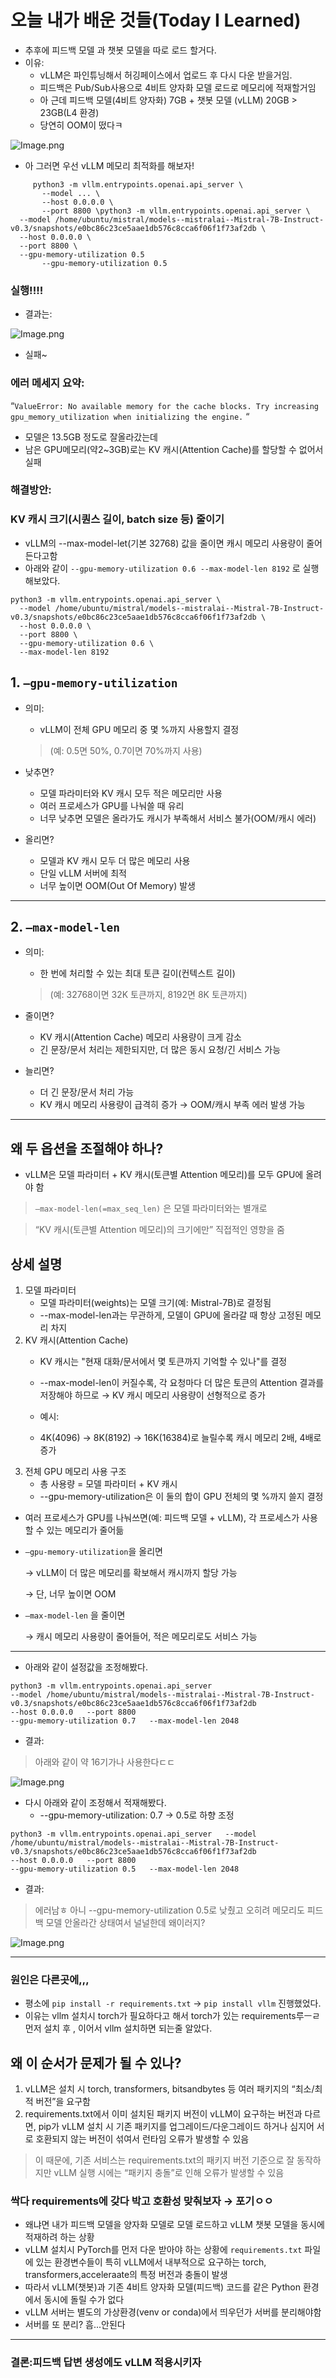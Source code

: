 # 오늘 내가 배운 것들(Today I Learned)

- 추후에 피드백 모델 과 챗봇 모델을 따로 로드 할거다.
- 이유:
  - vLLM은 파인튜닝해서 허깅페이스에서 업로드 후 다시 다운 받을거임.
  - 피드백은 Pub/Sub사용으로 4비트 양자화 모델 로드로 메모리에 적재할거임
  - 아 근데 피드백 모델(4비트 양자화) 7GB + 챗봇 모델 (vLLM) 20GB > 23GB(L4 환경)
  - 당연히 OOM이 떴다ㅋ

![Image.png](https://resv2.craft.do/user/full/641ffdb9-6693-37da-6dbd-e78e1756c2de/doc/3c17d71c-25ef-2249-36c5-6ac2c9747d25/93B44191-0571-4B40-9E63-340526946389_2/88QVO8QqyNiLYIzL6OPR71ctDfbyxdCB8xnFFdySycgz/Image.png)

- 아 그러면 우선 vLLM 메모리 최적화를 해보자!

```plaintext
     python3 -m vllm.entrypoints.openai.api_server \
       --model ... \
       --host 0.0.0.0 \
       --port 8800 \python3 -m vllm.entrypoints.openai.api_server \
  --model /home/ubuntu/mistral/models--mistralai--Mistral-7B-Instruct-v0.3/snapshots/e0bc86c23ce5aae1db576c8cca6f06f1f73af2db \
  --host 0.0.0.0 \
  --port 8800 \
  --gpu-memory-utilization 0.5
       --gpu-memory-utilization 0.5
```

### 실행!!!!

- 결과는:

![Image.png](https://resv2.craft.do/user/full/641ffdb9-6693-37da-6dbd-e78e1756c2de/doc/3c17d71c-25ef-2249-36c5-6ac2c9747d25/0DEC90B9-589B-4D75-89CD-4415D6F0B044_2/tHePOJOykRgkSG93ufE21nDDRa8521ipEN6H2LA9ib8z/Image.png)

- 실패~

### 에러 메세지 요약:

“`ValueError: No available memory for the cache blocks. Try increasing gpu_memory_utilization when initializing the engine.` “

- 모델은 13.5GB 정도로 잘올라갔는데
- 남은 GPU메모리(약2~3GB)로는 KV 캐시(Attention Cache)를 할당할 수 없어서 실패

### 해결방안:

### KV 캐시 크기(시퀀스 길이, batch size 등) 줄이기

- vLLM의 --max-model-let(기본 32768) 값을 줄이면 캐시 메모리 사용량이 줄어든다고함
- 아래와 같이 `--gpu-memory-utilization 0.6 --max-model-len 8192` 로 실행 해보았다.

```plaintext
python3 -m vllm.entrypoints.openai.api_server \
  --model /home/ubuntu/mistral/models--mistralai--Mistral-7B-Instruct-v0.3/snapshots/e0bc86c23ce5aae1db576c8cca6f06f1f73af2db \
  --host 0.0.0.0 \
  --port 8800 \
  --gpu-memory-utilization 0.6 \
  --max-model-len 8192
```

## 1. `—gpu-memory-utilization` 

- 의미:
  - vLLM이 전체 GPU 메모리 중 몇 %까지 사용할지 결정
  > (예: 0.5면 50%, 0.7이면 70%까지 사용)

- 낮추면?
  - 모델 파라미터와 KV 캐시 모두 적은 메모리만 사용
  - 여러 프로세스가 GPU를 나눠쓸 때 유리
  - 너무 낮추면 모델은 올라가도 캐시가 부족해서 서비스 불가(OOM/캐시 에러)

- 올리면?
  - 모델과 KV 캐시 모두 더 많은 메모리 사용
  - 단일 vLLM 서버에 최적
  - 너무 높이면 OOM(Out Of Memory) 발생

---

## 2. `—max-model-len` 

- 의미:
  - 한 번에 처리할 수 있는 최대 토큰 길이(컨텍스트 길이)
  > (예: 32768이면 32K 토큰까지, 8192면 8K 토큰까지)

- 줄이면?
  - KV 캐시(Attention Cache) 메모리 사용량이 크게 감소 
  - 긴 문장/문서 처리는 제한되지만, 더 많은 동시 요청/긴 서비스 가능
- 늘리면?
  - 더 긴 문장/문서 처리 가능
  - KV 캐시 메모리 사용량이 급격히 증가 → OOM/캐시 부족 에러 발생 가능

---

## 왜 두 옵션을 조절해야 하나?

- vLLM은 모델 파라미터 + KV 캐시(토큰별 Attention 메모리)를 모두 GPU에 올려야 함

> `—max-model-len(=max_seq_len)` 은 모델 파라미터와는 별개로

> “KV 캐시(토큰별 Attention 메모리)의 크기에만” 직접적인 영향을 줌

## 상세 설명

1. 모델 파라미터
    - 모델 파라미터(weights)는 모델 크기(예: Mistral-7B)로 결정됨
    - \--max-model-len과는 무관하게, 모델이 GPU에 올라갈 때 항상 고정된 메모리 차지
2. KV 캐시(Attention Cache)
    - KV 캐시는 "현재 대화/문서에서 몇 토큰까지 기억할 수 있나"를 결정
    - \--max-model-len이 커질수록, 각 요청마다 더 많은 토큰의 Attention 결과를 저장해야 하므로
    → KV 캐시 메모리 사용량이 선형적으로 증가

    - 예시:
    - 4K(4096) → 8K(8192) → 16K(16384)로 늘릴수록 캐시 메모리 2배, 4배로 증가
3. 전체 GPU 메모리 사용 구조
    - 총 사용량 = 모델 파라미터 + KV 캐시
    - \--gpu-memory-utilization은 이 둘의 합이 GPU 전체의 몇 %까지 쓸지 결정

- 여러 프로세스가 GPU를 나눠쓰면(예: 피드백 모델 + vLLM), 각 프로세스가 사용할 수 있는 메모리가 줄어듦
- `—gpu-memory-utilization`을 올리면

    → vLLM이 더 많은 메모리를 확보해서 캐시까지 할당 가능

    → 단, 너무 높이면 OOM

- `—max-model-len` 을 줄이면

    → 캐시 메모리 사용량이 줄어들어, 적은 메모리로도 서비스 가능

---

- 아래와 같이 설정값을 조정해봤다.

```plaintext
python3 -m vllm.entrypoints.openai.api_server   
--model /home/ubuntu/mistral/models--mistralai--Mistral-7B-Instruct-v0.3/snapshots/e0bc86c23ce5aae1db576c8cca6f06f1f73af2db
--host 0.0.0.0   --port 8800
--gpu-memory-utilization 0.7   --max-model-len 2048
```

- 결과:

> 아래와 같이 약 16기가나 사용한다ㄷㄷ

![Image.png](https://resv2.craft.do/user/full/641ffdb9-6693-37da-6dbd-e78e1756c2de/doc/3c17d71c-25ef-2249-36c5-6ac2c9747d25/75DD141E-B4AF-47AD-9562-D5BE6E835D49_2/xBx87kz2xMyyiktBIV1aVPe4mGoOAOCt1NBNKn2gSJUz/Image.png)

- 다시 아래와 같이 조정해서  적재해봤다.
  - \--gpu-memory-utilization: 0.7 → 0.5로 하향 조정 

```plaintext
python3 -m vllm.entrypoints.openai.api_server   --model /home/ubuntu/mistral/models--mistralai--Mistral-7B-Instruct-v0.3/snapshots/e0bc86c23ce5aae1db576c8cca6f06f1f73af2db
--host 0.0.0.0   --port 8800   
--gpu-memory-utilization 0.5   --max-model-len 2048
```

- 결과:

> 에러남ㅎ
> 아니 --gpu-memory-utilization 0.5로 낮췄고 오히려 메모리도 피드백 모델 안올라간 상태여서 널널한데 왜이러지?

![Image.png](https://resv2.craft.do/user/full/641ffdb9-6693-37da-6dbd-e78e1756c2de/doc/3c17d71c-25ef-2249-36c5-6ac2c9747d25/3C6EA206-CAE2-4E5E-9BF3-B4350DD31995_2/Vy0YC4DAbcdCrNDl6rjUqRspmxWhympbdffOiBSmqzYz/Image.png)

---

### 원인은 다른곳에,,,

- 평소에 `pip install -r requirements.txt` -> `pip install vllm` 진행했었다.
- 이유는 vllm 설치시 torch가 필요하다고 해서 torch가 있는 requirements루ㅡㄹ 먼저 설치 후 , 이어서 vllm 설치하면 되는줄 알았다.

## 왜 이 순서가 문제가 될 수 있나?

1. vLLM은 설치 시 torch, transformers, bitsandbytes 등 여러 패키지의 “최소/최적 버전”을 요구함
2. requirements.txt에서 이미 설치된 패키지 버전이 vLLM이 요구하는 버전과 다르면, pip가 vLLM 설치 시 기존 패키지를 업그레이드/다운그레이드 하거나 심지어 서로 호환되지 않는 버전이 섞여서 런타임 오류가 발생할 수 있음

> 이 때문에, 기존 서비스는 requirements.txt의 패키지 버전 기준으로 잘 동작하지만 vLLM 실행 시에는 “패키지 충돌”로 인해 오류가 발생할 수 있음

### 싹다 requirements에 갖다 박고 호환성 맞춰보자 → 포기ㅇㅇ

- 왜냐면 내가 피드백 모델을 양자화 모델로 모델 로드하고 vLLM 챗봇 모델을 동시에 적재하려 하는 상황
- vLLM 설치시 PyTorch를 먼저 다운 받아야 하는 상황에 `requirements.txt` 파일에 있는 환경변수들이 특히 vLLM에서 내부적으로 요구하는 torch, transformers,acceleraate의 특정 버전과 충돌이 발생
- 따라서 vLLM(챗봇)과 기존 4비트 양자화 모델(피드백) 코드를 같은 Python 환경에서 동시에 돌릴 수가 없다
- vLLM 서버는 별도의 가상환경(venv or conda)에서 띄우던가 서버를 분리해야함
- 서버를 또 분리? 흠...안된다

---

### 결론:피드백 답변 생성에도 vLLM 적용시키자